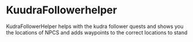 # KuudraFollowerhelper
KudraFollowerHelper helps with the kudra follower quests and shows you the locations of NPCS and adds waypoints to the correct locations to stand
